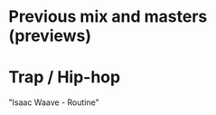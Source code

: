 <script src="/audiojs/audio.min.js"></script>
<script>
  audiojs.events.ready(function() {
    var as = audiojs.createAll();
  });
</script>

# Previous mix and masters (previews)

# Trap / Hip-hop
"Isaac Waave - Routine"
<audio src="/001.mp3" preload="auto" />

